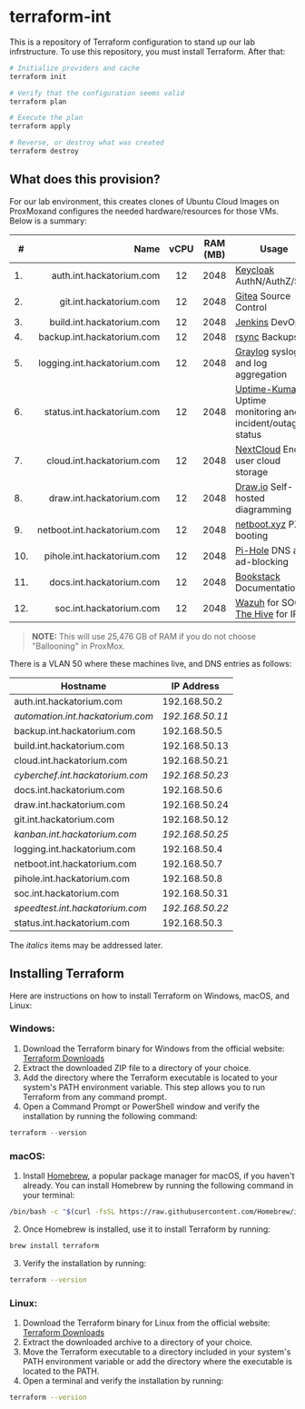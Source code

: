 # terraform-int

This is a repository of Terraform configuration to stand up our lab infrstructure. To use this repository, you must install Terraform. After that:

```bash
# Initialize providers and cache
terraform init

# Verify that the configuration seems valid
terraform plan

# Execute the plan
terraform apply

# Reverse, or destroy what was created
terraform destroy
```

## What does this provision?

For our lab environment, this creates clones of Ubuntu Cloud Images on ProxMoxand configures the needed hardware/resources for those VMs. Below is a summary:

| #   |                        Name | vCPU | RAM (MB) | Usage                                                                                               |
| --- | --------------------------: | :--: | :------: | --------------------------------------------------------------------------------------------------- |
| 1.  |    auth.int.hackatorium.com |  12  |   2048   | [Keycloak](https://www.keycloak.org/) AuthN/AuthZ/SSO                                               |
| 2.  |     git.int.hackatorium.com |  12  |   2048   | [Gitea](https://about.gitea.com/) Source Control                                                    |
| 3.  |   build.int.hackatorium.com |  12  |   2048   | [Jenkins](https://www.jenkins.io/) DevOps                                                           |
| 4.  |  backup.int.hackatorium.com |  12  |   2048   | [rsync](https://linuxconfig.org/how-to-create-incremental-backups-using-rsync-on-linux) Backups     |
| 5.  | logging.int.hackatorium.com |  12  |   2048   | [Graylog](https://graylog.org/) syslogd and log aggregation                                         |
| 6.  |  status.int.hackatorium.com |  12  |   2048   | [Uptime-Kuma](https://github.com/louislam/uptime-kuma) Uptime monitoring and incident/outage status |
| 7.  |   cloud.int.hackatorium.com |  12  |   2048   | [NextCloud](https://nextcloud.com/) End-user cloud storage                                          |
| 8.  |    draw.int.hackatorium.com |  12  |   2048   | [Draw.io](https://github.com/jgraph/docker-drawio) Self-hosted diagramming                          |
| 9.  | netboot.int.hackatorium.com |  12  |   2048   | [netboot.xyz](https://netboot.xyz/) PXE booting                                                     |
| 10. |  pihole.int.hackatorium.com |  12  |   2048   | [Pi-Hole](https://pi-hole.net/) DNS and ad-blocking                                                 |
| 11. |    docs.int.hackatorium.com |  12  |   2048   | [Bookstack](https://www.bookstackapp.com/) Documentation                                            |
| 12. |     soc.int.hackatorium.com |  12  |   2048   | [Wazuh](https://wazuh.com/) for SOC / [The Hive](https://thehive-project.org/) for IR               |

> **NOTE:** This will use 25,476 GB of RAM if you do not choose "Ballooning" in ProxMox.

There is a VLAN 50 where these machines live, and DNS entries as follows:

| Hostname                         | IP Address      |
| -------------------------------- | --------------- |
| auth.int.hackatorium.com         | 192.168.50.2    |
| *automation.int.hackatorium.com* | *192.168.50.11* |
| backup.int.hackatorium.com       | 192.168.50.5    |
| build.int.hackatorium.com        | 192.168.50.13   |
| cloud.int.hackatorium.com        | 192.168.50.21   |
| *cyberchef.int.hackatorium.com*  | *192.168.50.23* |
| docs.int.hackatorium.com         | 192.168.50.6    |
| draw.int.hackatorium.com         | 192.168.50.24   |
| git.int.hackatorium.com          | 192.168.50.12   |
| *kanban.int.hackatorium.com*     | *192.168.50.25* |
| logging.int.hackatorium.com      | 192.168.50.4    |
| netboot.int.hackatorium.com      | 192.168.50.7    |
| pihole.int.hackatorium.com       | 192.168.50.8    |
| soc.int.hackatorium.com          | 192.168.50.31   |
| *speedtest.int.hackatorium.com*  | *192.168.50.22* |
| status.int.hackatorium.com       | 192.168.50.3    |

The *italics* items may be addressed later.

## Installing Terraform

Here are instructions on how to install Terraform on Windows, macOS, and Linux:

### Windows:

1. Download the Terraform binary for Windows from the official website: [Terraform Downloads](https://www.terraform.io/downloads.html)
1. Extract the downloaded ZIP file to a directory of your choice.
1. Add the directory where the Terraform executable is located to your system's PATH environment variable. This step allows you to run Terraform from any command prompt.
1. Open a Command Prompt or PowerShell window and verify the installation by running the following command:

```powershell
terraform --version
```

### macOS:

1. Install [Homebrew](https://brew.sh), a popular package manager for macOS, if you haven't already. You can install Homebrew by running the following command in your terminal:

```bash
/bin/bash -c "$(curl -fsSL https://raw.githubusercontent.com/Homebrew/install/HEAD/install.sh)"
```

2. Once Homebrew is installed, use it to install Terraform by running:

```bash
brew install terraform
```

3. Verify the installation by running:

```bash
terraform --version
```

### Linux:

1. Download the Terraform binary for Linux from the official website: [Terraform Downloads](https://www.terraform.io/downloads.html)
1. Extract the downloaded archive to a directory of your choice.
1. Move the Terraform executable to a directory included in your system's PATH environment variable or add the directory where the executable is located to the PATH.
1. Open a terminal and verify the installation by running:

```bash
terraform --version
```

